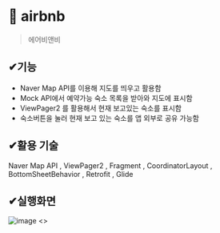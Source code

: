 
# 📌 airbnb
> 에어비앤비

## ✔기능
<ul>
  <li> Naver Map API를 이용해 지도를 띄우고 활용함 </li>
  <li> Mock API에서 예약가능 숙소 목록을 받아와 지도에 표시함</li>
  <li> ViewPager2 를 활용해서 현재 보고있는 숙소를 표시함 </li>
  <li> 숙소버튼을 눌러 현재 보고 있는 숙소를 앱 외부로 공유 가능함 </li> 
</ul>

##  ✔활용 기술
Naver Map API ,
ViewPager2  ,
Fragment ,
CoordinatorLayout ,
BottomSheetBehavior  ,
Retrofit ,
Glide

## ✔실행화면
![image](https://user-images.githubusercontent.com/76811495/154654117-05f28dd3-f3e5-44c2-a3e2-1116e1116945.png)
<>
